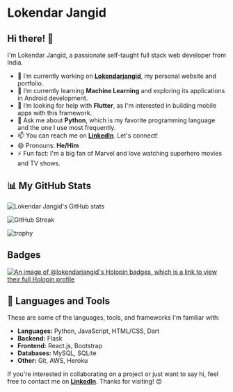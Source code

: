 # Lokendar Jangid

## Hi there! 👋

I'm Lokendar Jangid, a passionate self-taught full stack web developer from India.

- 🔭 I’m currently working on [**Lokendarjangid**](https://lokendarjangid.github.io), my personal website and portfolio.
- 🌱 I’m currently learning **Machine Learning** and exploring its applications in Android development.
- 🤔 I’m looking for help with **Flutter**, as I'm interested in building mobile apps with this framework.
- 💬 Ask me about **Python**, which is my favorite programming language and the one I use most frequently.
- 📫 You can reach me on [**LinkedIn**](https://linkedin.com/in/lokendar-jangid). Let's connect!
- 😄 Pronouns: **He/Him**
- ⚡ Fun fact: I'm a big fan of Marvel and love watching superhero movies and TV shows.

## 📊 My GitHub Stats

![Lokendar Jangid's GitHub stats](https://github-readme-stats.vercel.app/api?username=lokendarjangid&show_icons=true&theme=radical)

![GitHub Streak](https://streak-stats.demolab.com?user=lokendarjangid&theme=radical)

![trophy](https://github-profile-trophy.vercel.app/?username=lokendarjangid&theme=radical)

## Badges
[![An image of @lokendarjangid's Holopin badges, which is a link to view their full Holopin profile](https://holopin.me/lokendarjangid)](https://holopin.io/@lokendarjangid)

## 🚀 Languages and Tools

These are some of the languages, tools, and frameworks I'm familiar with:
<!--- List of tools and frameworks here --->
* **Languages:** Python, JavaScript, HTML/CSS, Dart
* **Backend:** Flask
* **Frontend:** React.js, Bootstrap
* **Databases:** MySQL, SQLite
* **Other:** Git, AWS, Heroku

If you're interested in collaborating on a project or just want to say hi, feel free to contact me on [**LinkedIn**](https://linkedin.com/in/lokendar-jangid). Thanks for visiting! 😊
